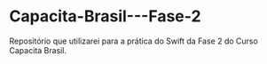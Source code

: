 # Capacita-Brasil---Fase-2
Repositório que utilizarei para a prática do Swift da Fase 2 do Curso Capacita Brasil.
